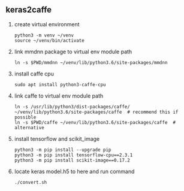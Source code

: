 ## keras2caffe

1. create virtual environment<br>
    ```
    python3 -m venv ~/venv
    source ~/venv/bin/activate
    ```

2. link mmdnn package to virtual env module path<br>
    ```
    ln -s $PWD/mmdnn ~/venv/lib/python3.6/site-packages/mmdnn
    ```

3. install caffe cpu<br>
    ```
    sudo apt install python3-caffe-cpu
    ```

4. link caffe to virtual env module path<br>
    ```
    ln -s /usr/lib/python3/dist-packages/caffe/ ~/venv/lib/python3.6/site-packages/caffe  # recommend this if possible
    ln -s $PWD/caffe ~/venv/lib/python3.6/site-packages/caffe  # alternative
    ```

5. install tensorflow and scikit_image<br>
    ```
    python3 -m pip install --upgrade pip
    python3 -m pip install tensorflow-cpu==2.3.1
    python3 -m pip install scikit-image==0.17.2
    ```

6. locate keras model.h5 to here and run command<br>
    ```
    ./convert.sh
    ```

